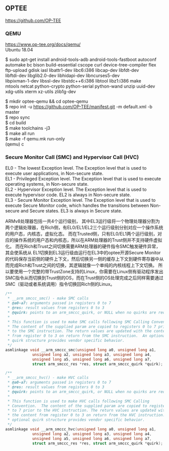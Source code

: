 
## OPTEE
https://github.com/OP-TEE  

### QEMU 
https://www.op-tee.org/docs/qemu/  
Ubuntu 18.04

$ sudo apt-get install android-tools-adb android-tools-fastboot autoconf \
	automake bc bison build-essential cscope curl device-tree-compiler flex \
	ftp-upload gdisk iasl libattr1-dev libc6:i386 libcap-dev libfdt-dev \
	libftdi-dev libglib2.0-dev libhidapi-dev libncurses5-dev \
	libpixman-1-dev libssl-dev libstdc++6:i386 libtool libz1:i386 make \
	mtools netcat python-crypto python-serial python-wand unzip uuid-dev \
	xdg-utils xterm xz-utils zlib1g-dev
  
$ mkdir optee-qemu && cd optee-qemu  
$ repo init -u https://github.com/OP-TEE/manifest.git -m default.xml -b master  
$ repo sync  
$ cd build  
$ make toolchains -j3  
$ make all run  
$ make -f qemu.mk run-only  
(qemu) c

###  Secure Monitor Call (SMC) and Hypervisor Call (HVC)

EL0 - The lowest Exception level. The Exception level that is used to execute user applications,
in Non-secure state.  
EL1 - Privileged Exception level. The Exception level that is used to execute operating
systems, in Non-secure state.  
EL2 - Hypervisor Exception level. The Exception level that is used to execute hypervisor code.
EL2 is always in Non-secure state.  
EL3 - Secure Monitor Exception level. The Exception level that is used to execute Secure
Monitor code, which handles the transitions between Non-secure and Secure states. EL3
is always in Secure state.  

ARMv8处理器包括一共4个运行级别， 其中EL3运行级将一个物理处理器分割为两个逻辑处理器，在Rich侧，有EL0/EL1/EL2三个运行级别分别对应一个操作系统的用户态，内核态，虚拟化态。 而在Trusted侧，只有EL0/EL1两个运行级别，对应的操作系统的用户态和内核态，所以在ARM处理器的Trust侧并不支持硬件虚拟化。
而在Rich和Trust之间切换需要ARM处理器的硬件指令SMC触发硬件异常，其会使系统从 EL1切换到EL3运行级由运行在EL3中的optee开源Secure Monitor的代码保存当前侧的硬件上下文，然后切换另一侧的缓存上下文到硬件寄存器中从而完成Rich和Trust之间的切换，其逻辑就像一个单纯的内核线程上下文切换。
所以要使用一个完整的带TrustZone支持的Linux，你需要在Linux侧有驱动程序发出SMC指令从而切换到Trust侧的OS，而在Trust侧的OS处理完成之后同样需要通过SMC（驱动或者系统调用）指令切换回Rich侧的Linux。

```cpp
/**
 * __arm_smccc_smc() - make SMC calls
 * @a0-a7: arguments passed in registers 0 to 7
 * @res: result values from registers 0 to 3
 * @quirk: points to an arm_smccc_quirk, or NULL when no quirks are required.
 *
 * This function is used to make SMC calls following SMC Calling Convention.
 * The content of the supplied param are copied to registers 0 to 7 prior
 * to the SMC instruction. The return values are updated with the content
 * from register 0 to 3 on return from the SMC instruction.  An optional
 * quirk structure provides vendor specific behavior.
 */
asmlinkage void __arm_smccc_smc(unsigned long a0, unsigned long a1,
			unsigned long a2, unsigned long a3, unsigned long a4,
			unsigned long a5, unsigned long a6, unsigned long a7,
			struct arm_smccc_res *res, struct arm_smccc_quirk *quirk);

/**
 * __arm_smccc_hvc() - make HVC calls
 * @a0-a7: arguments passed in registers 0 to 7
 * @res: result values from registers 0 to 3
 * @quirk: points to an arm_smccc_quirk, or NULL when no quirks are required.
 *
 * This function is used to make HVC calls following SMC Calling
 * Convention.  The content of the supplied param are copied to registers 0
 * to 7 prior to the HVC instruction. The return values are updated with
 * the content from register 0 to 3 on return from the HVC instruction.  An
 * optional quirk structure provides vendor specific behavior.
 */
asmlinkage void __arm_smccc_hvc(unsigned long a0, unsigned long a1,
			unsigned long a2, unsigned long a3, unsigned long a4,
			unsigned long a5, unsigned long a6, unsigned long a7,
			struct arm_smccc_res *res, struct arm_smccc_quirk *quirk);
```

